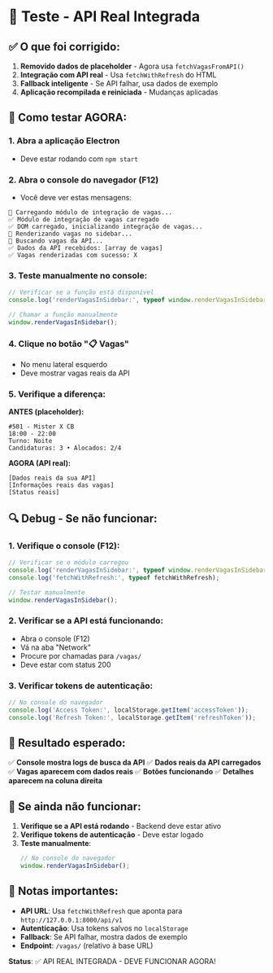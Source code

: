 # 🎯 Teste - API Real Integrada

## ✅ O que foi corrigido:

1. **Removido dados de placeholder** - Agora usa `fetchVagasFromAPI()`
2. **Integração com API real** - Usa `fetchWithRefresh` do HTML
3. **Fallback inteligente** - Se API falhar, usa dados de exemplo
4. **Aplicação recompilada e reiniciada** - Mudanças aplicadas

## 🧪 Como testar AGORA:

### 1. **Abra a aplicação Electron**
- Deve estar rodando com `npm start`

### 2. **Abra o console do navegador (F12)**
- Você deve ver estas mensagens:
```
🚀 Carregando módulo de integração de vagas...
✅ Módulo de integração de vagas carregado
✅ DOM carregado, inicializando integração de vagas...
🚀 Renderizando vagas no sidebar...
🔄 Buscando vagas da API...
✅ Dados da API recebidos: [array de vagas]
✅ Vagas renderizadas com sucesso: X
```

### 3. **Teste manualmente no console:**
```javascript
// Verificar se a função está disponível
console.log('renderVagasInSidebar:', typeof window.renderVagasInSidebar);

// Chamar a função manualmente
window.renderVagasInSidebar();
```

### 4. **Clique no botão "📋 Vagas"**
- No menu lateral esquerdo
- Deve mostrar vagas reais da API

### 5. **Verifique a diferença:**

**ANTES (placeholder):**
```
#501 - Mister X CB
18:00 - 22:00
Turno: Noite
Candidaturas: 3 • Alocados: 2/4
```

**AGORA (API real):**
```
[Dados reais da sua API]
[Informações reais das vagas]
[Status reais]
```

## 🔍 Debug - Se não funcionar:

### 1. **Verifique o console (F12):**
```javascript
// Verificar se o módulo carregou
console.log('renderVagasInSidebar:', typeof window.renderVagasInSidebar);
console.log('fetchWithRefresh:', typeof fetchWithRefresh);

// Testar manualmente
window.renderVagasInSidebar();
```

### 2. **Verificar se a API está funcionando:**
- Abra o console (F12)
- Vá na aba "Network"
- Procure por chamadas para `/vagas/`
- Deve estar com status 200

### 3. **Verificar tokens de autenticação:**
```javascript
// No console do navegador
console.log('Access Token:', localStorage.getItem('accessToken'));
console.log('Refresh Token:', localStorage.getItem('refreshToken'));
```

## 🎯 Resultado esperado:

✅ **Console mostra logs de busca da API**
✅ **Dados reais da API carregados**
✅ **Vagas aparecem com dados reais**
✅ **Botões funcionando**
✅ **Detalhes aparecem na coluna direita**

## 🚨 Se ainda não funcionar:

1. **Verifique se a API está rodando** - Backend deve estar ativo
2. **Verifique tokens de autenticação** - Deve estar logado
3. **Teste manualmente**:
   ```javascript
   // No console do navegador
   window.renderVagasInSidebar();
   ```

## 📝 Notas importantes:

- **API URL**: Usa `fetchWithRefresh` que aponta para `http://127.0.0.1:8000/api/v1`
- **Autenticação**: Usa tokens salvos no `localStorage`
- **Fallback**: Se API falhar, mostra dados de exemplo
- **Endpoint**: `/vagas/` (relativo à base URL)

**Status**: ✅ API REAL INTEGRADA - DEVE FUNCIONAR AGORA!


